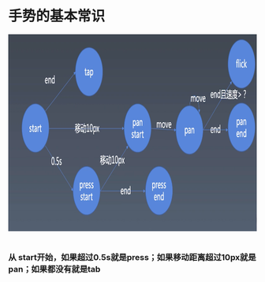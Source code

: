 # 手势的基本常识
<img src="./image/手势的基本常识.png" width = "900" height = "400" align=center />  <br><br>


### 从 start开始，如果超过0.5s就是press；如果移动距离超过10px就是pan；如果都没有就是tab